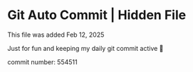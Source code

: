# Git Auto Commit | Hidden File

This file was added Feb 12, 2025

Just for fun and keeping my daily git commit active 🤪

commit number: 554511

